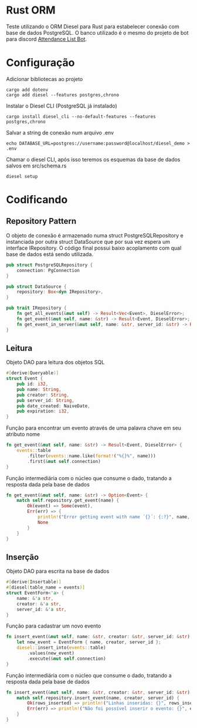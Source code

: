 # Rust ORM
Teste utilizando o ORM Diesel para Rust para estabelecer conexão com base de dados PostgreSQL. O banco utilizado é o mesmo do projeto de bot para discord [Attendance List Bot](https://github.com/crispim1411/attendance_list).

# Configuração
Adicionar bibliotecas ao projeto

    cargo add dotenv
    cargo add diesel --features postgres,chrono

Instalar o Diesel CLI (PostgreSQL já instalado)

    cargo install diesel_cli --no-default-features --features postgres,chrono

Salvar a string de conexão num arquivo .env

    echo DATABASE_URL=postgres://username:password@localhost/diesel_demo > .env

Chamar o diesel CLI, após isso teremos os esquemas da base de dados salvos em src/schema.rs

    diesel setup

# Codificando

## Repository Pattern
O objeto de conexão é armazenado numa struct PostgreSQLRepository e instanciada por outra struct DataSource que por sua vez espera um interface IRepository. O código final possui baixo acoplamento com qual base de dados está sendo utilizada.

```rust
pub struct PostgreSQLRepository {
    connection: PgConnection
}

pub struct DataSource {
    repository: Box<dyn IRepository>,
}

pub trait IRepository {
    fn get_all_events(&mut self) -> Result<Vec<Event>, DieselError>;
    fn get_event(&mut self, name: &str) -> Result<Event, DieselError>;
    fn get_event_in_server(&mut self, name: &str, server_id: &str) -> Result<Event, DieselError>;
}
```

## Leitura
Objeto DAO para leitura dos objetos SQL 

```rust
#[derive(Queryable)]
struct Event {
    pub id: i32,
    pub name: String,
    pub creator: String,
    pub server_id: String,
    pub date_created: NaiveDate,
    pub expiration: i32,
}
```
Função para encontrar um evento através de uma palavra chave em seu atributo nome
```rust
fn get_event(&mut self, name: &str) -> Result<Event, DieselError> {
    events::table
        .filter(events::name.like(format!("%{}%", name)))
        .first(&mut self.connection)
}
```

Função intermediária com o núcleo que consume o dado, tratando a resposta dada pela base de dados
```rust
fn get_event(&mut self, name: &str) -> Option<Event> {
    match self.repository.get_event(name) {
        Ok(event) => Some(event),
        Err(err) => {
            println!("Error getting event with name ´{}´: {:?}", name, err);
            None
        }
    }
}
```

## Inserção
Objeto DAO para escrita na base de dados
```rust
#[derive(Insertable)]
#[diesel(table_name = events)]
struct EventForm<'a> {
    name: &'a str,
    creator: &'a str,
    server_id: &'a str,
}
```
Função para cadastrar um novo evento
```rust
fn insert_event(&mut self, name: &str, creator: &str, server_id: &str) -> Result<usize, DieselError> {  
    let new_event = EventForm { name, creator, server_id };
    diesel::insert_into(events::table)
        .values(new_event)
        .execute(&mut self.connection)
}
```

Função intermediária com o núcleo que consume o dado, tratando a resposta dada pela base de dados
```rust
fn insert_event(&mut self, name: &str, creator: &str, server_id: &str) {
    match self.repository.insert_event(name, creator, server_id) {
        Ok(rows_inserted) => println!("Linhas inseridas: {}", rows_inserted),
        Err(err) => println!("Não foi possível inserir o evento: {}", err)
    }
}
```

